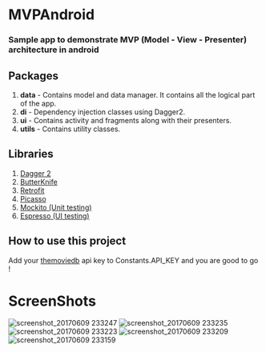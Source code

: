# MVPAndroid

### Sample app to demonstrate MVP (Model - View - Presenter) architecture in android

## Packages

1. **data** - Contains model and data manager. It contains all the logical part of the app.
2. **di** - Dependency injection classes using Dagger2.
3. **ui** - Contains activity and fragments along with their presenters.
4. **utils** - Contains utility classes.


## Libraries

1. [Dagger 2](https://github.com/google/dagger)
2. [ButterKnife](https://github.com/JakeWharton/butterknife)
3. [Retrofit](https://github.com/square/retrofit)
4. [Picasso](https://github.com/square/picasso)
5. [Mockito (Unit testing)](https://github.com/mockito/mockito)
6. [Espresso (UI testing)](https://google.github.io/android-testing-support-library/docs/espresso/index.html)

## How to use this project

Add your [themoviedb](https://www.themoviedb.org/) api key to Constants.API_KEY and you are good to go !

# ScreenShots
![screenshot_20170609 233247](https://user-images.githubusercontent.com/12782512/26989240-fd28e922-4d6f-11e7-9748-6f338d69cf01.jpg)
![screenshot_20170609 233235](https://user-images.githubusercontent.com/12782512/26989242-fd614e70-4d6f-11e7-84e8-ff182067e64e.jpg)
![screenshot_20170609 233223](https://user-images.githubusercontent.com/12782512/26989241-fd60a79a-4d6f-11e7-8d51-79d0a4efd53b.jpg)
![screenshot_20170609 233209](https://user-images.githubusercontent.com/12782512/26989243-fd91035e-4d6f-11e7-8726-c81cce8c8116.jpg)
![screenshot_20170609 233159](https://user-images.githubusercontent.com/12782512/26989244-fd94073e-4d6f-11e7-86eb-060548965e2b.jpg)
